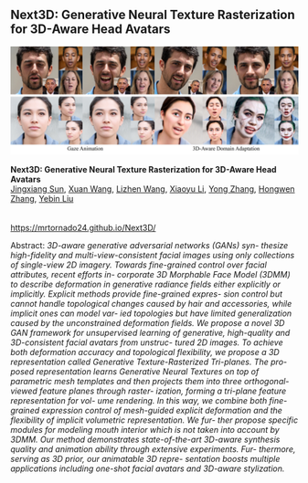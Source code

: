 ## Next3D: Generative Neural Texture Rasterization for 3D-Aware Head Avatars

![Teaser image](./docs/teaser_v3.jpeg)

**Next3D: Generative Neural Texture Rasterization for 3D-Aware Head Avatars**<br>
[Jingxiang Sun](https://mrtornado24.github.io/), [Xuan Wang](https://xuanwangvc.github.io/), [Lizhen Wang](https://lizhenwangt.github.io/), [Xiaoyu Li](https://xiaoyu258.github.io/), [Yong Zhang](https://yzhang2016.github.io/yongnorriszhang.github.io/), [Hongwen Zhang](https://hongwenzhang.github.io/), [Yebin Liu](http://www.liuyebin.com/)<br><br>
<br>https://mrtornado24.github.io/Next3D/<br>

Abstract: *3D-aware generative adversarial networks (GANs) syn-
thesize high-fidelity and multi-view-consistent facial images
using only collections of single-view 2D imagery. Towards
fine-grained control over facial attributes, recent efforts in-
corporate 3D Morphable Face Model (3DMM) to describe
deformation in generative radiance fields either explicitly
or implicitly. Explicit methods provide fine-grained expres-
sion control but cannot handle topological changes caused
by hair and accessories, while implicit ones can model var-
ied topologies but have limited generalization caused by the
unconstrained deformation fields. We propose a novel 3D
GAN framework for unsupervised learning of generative,
high-quality and 3D-consistent facial avatars from unstruc-
tured 2D images. To achieve both deformation accuracy
and topological flexibility, we propose a 3D representation
called Generative Texture-Rasterized Tri-planes. The pro-
posed representation learns Generative Neural Textures on
top of parametric mesh templates and then projects them
into three orthogonal-viewed feature planes through raster-
ization, forming a tri-plane feature representation for vol-
ume rendering. In this way, we combine both fine-grained
expression control of mesh-guided explicit deformation and
the flexibility of implicit volumetric representation. We fur-
ther propose specific modules for modeling mouth interior
which is not taken into account by 3DMM. Our method
demonstrates state-of-the-art 3D-aware synthesis quality
and animation ability through extensive experiments. Fur-
thermore, serving as 3D prior, our animatable 3D repre-
sentation boosts multiple applications including one-shot
facial avatars and 3D-aware stylization.*
